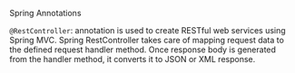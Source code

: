 Spring Annotations

`@RestController`: annotation is used to create RESTful web services using Spring MVC. Spring RestController takes care of mapping request data to the defined request handler method. Once response body is generated from the handler method, it converts it to JSON or XML response.